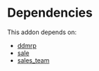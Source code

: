 # Dependencies

This addon depends on:

- [ddmrp](../../odoo-bringout-oca-ddmrp-ddmrp)
- [sale](../../odoo-bringout-oca-ocb-sale)
- [sales_team](../../odoo-bringout-oca-ocb-sales_team)
